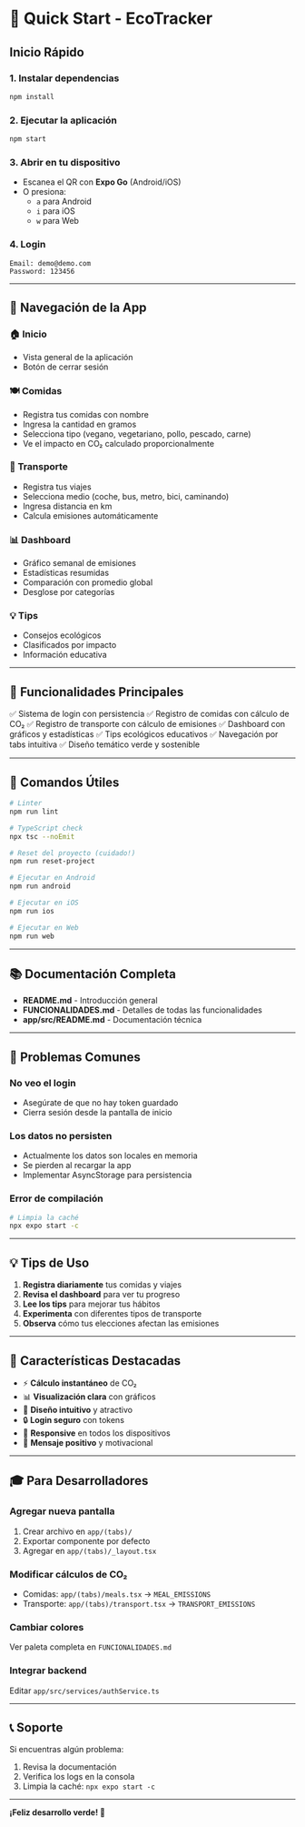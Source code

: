 # 🚀 Quick Start - EcoTracker

## Inicio Rápido

### 1. Instalar dependencias
```bash
npm install
```

### 2. Ejecutar la aplicación
```bash
npm start
```

### 3. Abrir en tu dispositivo
- Escanea el QR con **Expo Go** (Android/iOS)
- O presiona:
  - `a` para Android
  - `i` para iOS
  - `w` para Web

### 4. Login
```
Email: demo@demo.com
Password: 123456
```

---

## 📱 Navegación de la App

### 🏠 Inicio
- Vista general de la aplicación
- Botón de cerrar sesión

### 🍽️ Comidas
- Registra tus comidas con nombre
- Ingresa la cantidad en gramos
- Selecciona tipo (vegano, vegetariano, pollo, pescado, carne)
- Ve el impacto en CO₂ calculado proporcionalmente

### 🚗 Transporte
- Registra tus viajes
- Selecciona medio (coche, bus, metro, bici, caminando)
- Ingresa distancia en km
- Calcula emisiones automáticamente

### 📊 Dashboard
- Gráfico semanal de emisiones
- Estadísticas resumidas
- Comparación con promedio global
- Desglose por categorías

### 💡 Tips
- Consejos ecológicos
- Clasificados por impacto
- Información educativa

---

## 🎯 Funcionalidades Principales

✅ Sistema de login con persistencia
✅ Registro de comidas con cálculo de CO₂
✅ Registro de transporte con cálculo de emisiones
✅ Dashboard con gráficos y estadísticas
✅ Tips ecológicos educativos
✅ Navegación por tabs intuitiva
✅ Diseño temático verde y sostenible

---

## 🔧 Comandos Útiles

```bash
# Linter
npm run lint

# TypeScript check
npx tsc --noEmit

# Reset del proyecto (cuidado!)
npm run reset-project

# Ejecutar en Android
npm run android

# Ejecutar en iOS
npm run ios

# Ejecutar en Web
npm run web
```

---

## 📚 Documentación Completa

- **README.md** - Introducción general
- **FUNCIONALIDADES.md** - Detalles de todas las funcionalidades
- **app/src/README.md** - Documentación técnica

---

## 🐛 Problemas Comunes

### No veo el login
- Asegúrate de que no hay token guardado
- Cierra sesión desde la pantalla de inicio

### Los datos no persisten
- Actualmente los datos son locales en memoria
- Se pierden al recargar la app
- Implementar AsyncStorage para persistencia

### Error de compilación
```bash
# Limpia la caché
npx expo start -c
```

---

## 💡 Tips de Uso

1. **Registra diariamente** tus comidas y viajes
2. **Revisa el dashboard** para ver tu progreso
3. **Lee los tips** para mejorar tus hábitos
4. **Experimenta** con diferentes tipos de transporte
5. **Observa** cómo tus elecciones afectan las emisiones

---

## 🌟 Características Destacadas

- ⚡ **Cálculo instantáneo** de CO₂
- 📊 **Visualización clara** con gráficos
- 🎨 **Diseño intuitivo** y atractivo
- 🔒 **Login seguro** con tokens
- 📱 **Responsive** en todos los dispositivos
- 💚 **Mensaje positivo** y motivacional

---

## 🎓 Para Desarrolladores

### Agregar nueva pantalla
1. Crear archivo en `app/(tabs)/`
2. Exportar componente por defecto
3. Agregar en `app/(tabs)/_layout.tsx`

### Modificar cálculos de CO₂
- Comidas: `app/(tabs)/meals.tsx` → `MEAL_EMISSIONS`
- Transporte: `app/(tabs)/transport.tsx` → `TRANSPORT_EMISSIONS`

### Cambiar colores
Ver paleta completa en `FUNCIONALIDADES.md`

### Integrar backend
Editar `app/src/services/authService.ts`

---

## 📞 Soporte

Si encuentras algún problema:
1. Revisa la documentación
2. Verifica los logs en la consola
3. Limpia la caché: `npx expo start -c`

---

**¡Feliz desarrollo verde! 🌱**
